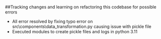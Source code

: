 ##Tracking changes and learning on refactoring this codebase for possible errors
* All error resolved by fixing typo error on src\components\data_transformation.py causing issue with pickle file
* Executed modules to create pickle files and logs in python 3.11